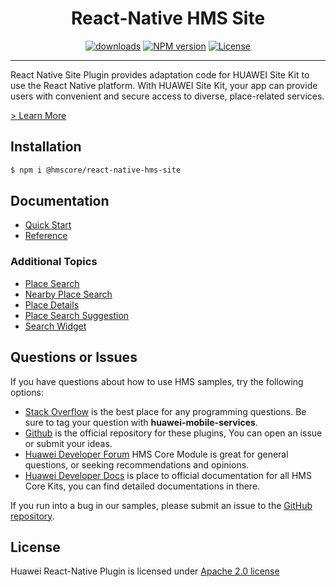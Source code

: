<p align="center">
  <h1 align="center">React-Native HMS Site</h1>
</p>

<p align="center">
  <a href="https://www.npmjs.com/package/@hmscore/react-native-hms-site"><img src="https://img.shields.io/npm/dm/@hmscore/react-native-hms-site?color=%23007EC6&style=for-the-badge" alt="downloads"></a>
  <a href="https://www.npmjs.com/package/@hmscore/react-native-hms-site"><img src="https://img.shields.io/npm/v/@hmscore/react-native-hms-site?color=%23ed2a1c&style=for-the-badge" alt="NPM version"></a>
  <a href="./LICENCE"><img src="https://img.shields.io/npm/l/@hmscore/react-native-hms-site.svg?color=%3bcc62&style=for-the-badge" alt="License"></a>
</p>

---

React Native Site Plugin provides adaptation code for HUAWEI Site Kit to use the React Native platform. With HUAWEI Site Kit, your app can provide users with convenient and secure access to diverse, place-related services.

[> Learn More](https://developer.huawei.com/consumer/en/doc/development/HMS-Plugin-Guides/introduction-0000001050176404)

## Installation

```bash
$ npm i @hmscore/react-native-hms-site
```

## Documentation

- [Quick Start](https://developer.huawei.com/consumer/en/doc/development/HMS-Plugin-Guides/preparing-dev-environment-0000001050267820?ha_source=hms1)
- [Reference](https://developer.huawei.com/consumer/en/doc/development/HMS-Plugin-References/overview-0000001051070802?ha_source=hms1)

### Additional Topics

- [Place Search](https://developer.huawei.com/consumer/en/doc/development/HMS-Plugin-Guides/placesearch-0000001050178701?ha_source=hms1)
- [Nearby Place Search](https://developer.huawei.com/consumer/en/doc/development/HMS-Plugin-Guides/nearbyplacesearch-0000001050176632?ha_source=hms1)
- [Place Details](https://developer.huawei.com/consumer/en/doc/development/HMS-Plugin-Guides/placedetails-0000001050418613?ha_source=hms1)
- [Place Search Suggestion](https://developer.huawei.com/consumer/en/doc/development/HMS-Plugin-Guides/placesearchsuggestion-0000001050267566?ha_source=hms1)
- [Search Widget](https://developer.huawei.com/consumer/en/doc/development/HMS-Plugin-Guides/searchwidget-0000001054950448?ha_source=hms1)

## Questions or Issues

If you have questions about how to use HMS samples, try the following options:

- [Stack Overflow](https://stackoverflow.com/questions/tagged/huawei-mobile-services) is the best place for any programming questions. Be sure to tag your question with
  **huawei-mobile-services**.
- [Github](https://github.com/HMS-Core/hms-react-native-plugin) is the official repository for these plugins, You can open an issue or submit your ideas.
- [Huawei Developer Forum](https://forums.developer.huawei.com/forumPortal/en/home?fid=0101187876626530001&ha_source=hms1) HMS Core Module is great for general questions, or seeking recommendations and opinions.
- [Huawei Developer Docs](https://developer.huawei.com/consumer/en/doc/overview/HMS-Core-Plugin?ha_source=hms1) is place to official documentation for all HMS Core Kits, you can find detailed documentations in there.

If you run into a bug in our samples, please submit an issue to the [GitHub repository](https://github.com/HMS-Core/hms-react-native-plugin).

## License

Huawei React-Native Plugin is licensed under [Apache 2.0 license](LICENCE)

